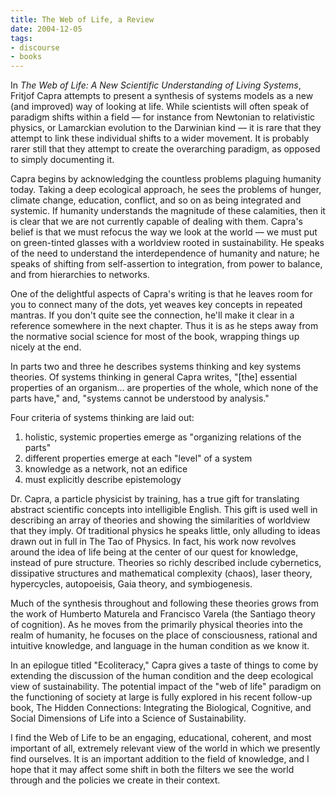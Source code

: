 ```yaml
---
title: The Web of Life, a Review
date: 2004-12-05
tags:
- discourse
- books
---
```


In _The Web of Life: A New Scientific Understanding of Living Systems_, Fritjof
Capra attempts to present a synthesis of systems models as a new (and improved)
way of looking at life. While scientists will often speak of paradigm shifts
within a field &mdash; for instance from Newtonian to relativistic physics, or
Lamarckian evolution to the Darwinian kind &mdash; it is rare that they attempt
to link these individual shifts to a wider movement. It is probably rarer still
that they attempt to create the overarching paradigm, as opposed to simply
documenting it.

<!-- truncate -->

Capra begins by acknowledging the countless problems plaguing humanity today.
Taking a deep ecological approach, he sees the problems of hunger, climate
change, education, conflict, and so on as being integrated and systemic. If
humanity understands the magnitude of these calamities, then it is clear that we
are not currently capable of dealing with them. Capra's belief is that we must
refocus the way we look at the world &mdash; we must put on green-tinted glasses
with a worldview rooted in sustainability. He speaks of the need to understand
the interdependence of humanity and nature; he speaks of shifting from
self-assertion to integration, from power to balance, and from hierarchies to
networks.

One of the delightful aspects of Capra's writing is that he leaves room for you
to connect many of the dots, yet weaves key concepts in repeated mantras. If you
don't quite see the connection, he'll make it clear in a reference somewhere in
the next chapter. Thus it is as he steps away from the normative social science
for most of the book, wrapping things up nicely at the end.

In parts two and three he describes systems thinking and key systems theories.
Of systems thinking in general Capra writes, "[the] essential properties of an
organism&hellip; are properties of the whole, which none of the parts have,"
and, "systems cannot be understood by analysis."

Four criteria of systems thinking are laid out:

1. holistic, systemic properties emerge as "organizing relations of the parts"
1. different properties emerge at each "level" of a system
1. knowledge as a network, not an edifice
1. must explicitly describe epistemology

Dr. Capra, a particle physicist by training, has a true gift for translating
abstract scientific concepts into intelligible English. This gift is used well
in describing an array of theories and showing the similarities of worldview
that they imply. Of traditional physics he speaks little, only alluding  to
ideas drawn out in full in The Tao of Physics. In fact, his work now revolves
around the idea of life being at the center of our quest for knowledge, instead
of pure structure. Theories so richly described include cybernetics, dissipative
structures and mathematical complexity (chaos), laser theory, hypercycles,
autopoeisis, Gaia theory, and symbiogenesis.

Much of the synthesis throughout and following these theories grows from the
work of Humberto Maturela and Francisco Varela (the Santiago theory of
cognition). As he moves from the primarily physical theories into the realm of
humanity, he focuses on the place of consciousness, rational and intuitive
knowledge, and language in the human condition as we know it.

In an epilogue titled "Ecoliteracy," Capra gives a taste of things to come by
extending the discussion of the human condition and the deep ecological view of
sustainability. The potential impact of the "web of life" paradigm on the
functioning of society at large is fully explored in his recent follow-up book,
The Hidden Connections: Integrating the Biological, Cognitive, and Social
Dimensions of Life into a Science of Sustainability.

I find the Web of Life to be an engaging, educational, coherent, and most
important of all, extremely relevant view of the world in which we presently
find ourselves. It is an important addition to the field of knowledge, and I
hope that it may affect some shift in both the filters we see the world through
and the policies we create in their context.
